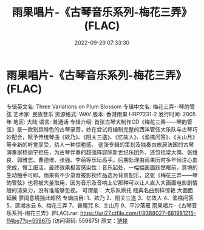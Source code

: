﻿---
title: 雨果唱片-《古琴音乐系列-梅花三弄》(FLAC)
date: 2022-09-29 07:33:30
categories: 古典音乐、新世纪、纯音雅乐
tags: 纯音雅乐
---
# 雨果唱片-《古琴音乐系列-梅花三弄》(FLAC)

专辑英文名: Three Variations on Plum Blossom
专辑中文名: 梅花三弄--琴韵管弦
艺术家: 民族音乐
资源格式: WAV
版本: 香港雨果 HRP7231-2
发行时间: 2005年
地区: 大陆
语言: 普通话
专辑介绍:
首张古琴大制作CD《梅花三弄——琴韵管弦》是一款别具特色的古琴录音，妙在尝试将编制完整的西洋管弦大乐队与古琴巧妙配合，赋予传统琴曲《欸乃》、《阳关三迭》、《忆故人》、《渔樵问答》、《关山月》等全新的听觉享受，给人一种惊艳感。
这张专辑的策划及独奏由旅居法国的古琴演奏家杨丽宁担任，为古琴伴奏的超强阵容除新世纪乐团外，还包括梁大南、张维良、郭雅志、曹德维、张强、李萌等乐坛高手。后期处理由雨果历时多年倾注心血完成，慢工细活，最终效果极富感染性：音乐起处，一幅幅画面跃然眼前，意境的生动触手可即。雨果有不少录音被影视作品选为背景配乐，这张《梅花三弄——琴韵管弦》也将被大量取用，因为音乐及音响上它那种可以让人直入大画面电影剧情般的渲染力，没有谁能够忽视。
可谓是：
大乐队烘托 经典名曲别样惊艳
大画面延展 寥阔意境独此超然
专辑曲目:
1、欸乃
2、阳关三迭
3、忆故人
4、渔樵问答
5、潇湘水云
6、梅花三弄
7、普庵咒
8、关山月
9、平沙落雁
雨果唱片-《古琴音乐系列-梅花三弄》(FLAC).rar: https://url27.ctfile.com/f/9388027-681981215-ff4be7?p=559675
(访问密码: 559675)
原文：[链接](https://blog.sina.com.cn/s/blog_1647c7e7601030zng.html)